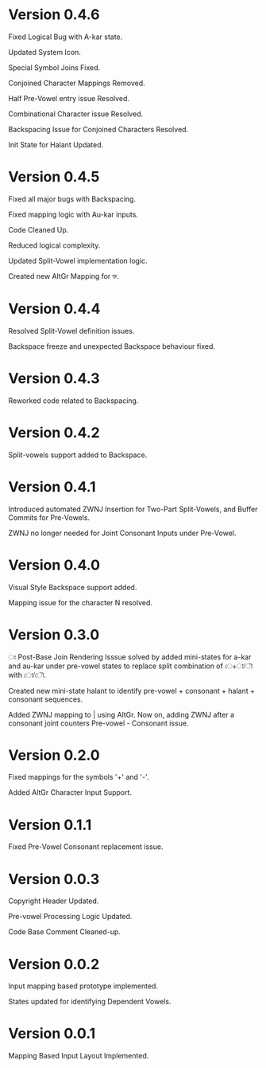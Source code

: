Version 0.4.6
=============

Fixed Logical Bug with A-kar state.

Updated System Icon.

Special Symbol Joins Fixed.

Conjoined Character Mappings Removed.

Half Pre-Vowel entry issue Resolved.

Combinational Character issue Resolved.

Backspacing Issue for Conjoined Characters Resolved.

Init State for Halant Updated.

Version 0.4.5
=============

Fixed all major bugs with Backspacing.

Fixed mapping logic with Au-kar inputs.

Code Cleaned Up.

Reduced logical complexity.

Updated Split-Vowel implementation logic.

Created new AltGr Mapping for ক্ত.


Version 0.4.4
=============

Resolved Split-Vowel definition issues.

Backspace freeze and unexpected Backspace behaviour fixed.


Version 0.4.3
=============

Reworked code related to Backspacing.


Version 0.4.2
=============

Split-vowels support added to Backspace.


Version 0.4.1
=============

Introduced automated ZWNJ Insertion for Two-Part Split-Vowels, and Buffer Commits for Pre-Vowels.

ZWNJ no longer needed for Joint Consonant Inputs under Pre-Vowel.


Version 0.4.0
=============

Visual Style Backspace support added.

Mapping issue for the character N resolved.


Version 0.3.0
=============

ং Post-Base Join Rendering Isssue solved by added mini-states for a-kar and au-kar under pre-vowel states to replace split combination of ে+া/ৗ with ো/ৌ.

Created new mini-state halant to identify pre-vowel + consonant + halant + consonant sequences.

Added ZWNJ mapping to | using AltGr. Now on, adding ZWNJ after a consonant joint counters Pre-vowel - Consonant issue.


Version 0.2.0
=============

Fixed mappings for the symbols '+' and '-'.

Added AltGr Character Input Support.


Version 0.1.1
=============

Fixed Pre-Vowel Consonant replacement issue.


Version 0.0.3
=============

Copyright Header Updated.

Pre-vowel Processing Logic Updated.

Code Base Comment Cleaned-up.


Version 0.0.2
=============

Input mapping based prototype implemented.

States updated for identifying Dependent Vowels.


Version 0.0.1
=============

Mapping Based Input Layout Implemented.
